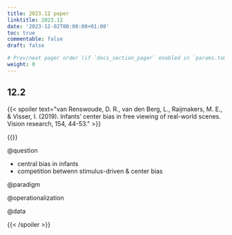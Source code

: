 ```yaml
---
title: 2023.12 paper
linktitle: 2023.12
date: '2023-12-02T00:00:00+01:00'
toc: true
commentable: false
draft: false

# Prev/next pager order (if `docs_section_pager` enabled in `params.toml`)
weight: 0
---
```


## 12.2

{{< spoiler text="van Renswoude, D. R., van den Berg, L., Raijmakers, M. E., & Visser, I. (2019). Infants’ center bias in free viewing of real-world scenes. Vision research, 154, 44-53." >}}

{{<attention><infant>}}

@question

* central bias in infants
* competition betwenn stimulus-driven & center bias

@paradigm

@operationalization

@data

{{< /spoiler >}}